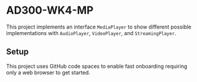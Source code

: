 # AD300-WK4-MP
This project implements an interface `MediaPlayer` to show different possible implementations
with `AudioPlayer`, `VideoPlayer`, and `StreamingPlayer`.

## Setup
This project uses GitHub code spaces to enable fast onboarding requiring only a web browser to get started.